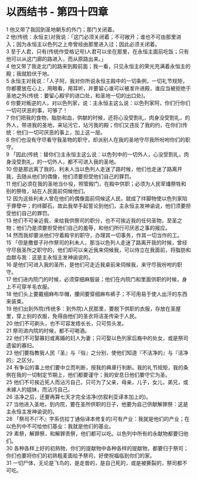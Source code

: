 # 以西结书 - 第四十四章
  
 1 他又带了我回到圣地朝东的外门；那门关闭着。  
 2 他(传统：永恒主)对我说：「这门必须关闭着；不可敞开；谁也不可由那里进入；因为永恒主以色列之上帝曾经由那里进入过；因此必须关闭着。  
 3 至于人君，只有(传统作受格记号)人君可以坐在那里，在永恒主面前吃饭；只有他可以从这门廊的路进入，而从原路出来。」  
 4 他又带了我走北门的路来到殿前面；我一看，只见永恒主的荣光充满着永恒主的殿；我就脸伏于地。  
 5 永恒主对我说：「人子阿，我对你所说永恒主殿中的一切条例，一切礼节规矩，你都要放在心上，用眼看，用耳听，并要留心谁可以被准许进殿，谁应当被拒绝于圣地之外(传统：要留心殿宇的进口处，和圣地一切的出口处)。  
 6 你要对叛逆的人，对以色列家，说：主永恒主这么说：以色列家阿，你们行你们一切可厌恶的事，可够了！  
 7 你们把我的食物，脂肪和血，供献的时候，还将心没受割礼，肉身没受割礼，的外人，带进我的圣地，来玷污它，玷污我的殿；你们又违反了我的约，在你们(传统：他们)一切可厌恶的事上，加上这一层。  
 8 你们也没有守尽看守我圣物的职守，却派别人在我的圣地守尽我所吩咐你们的职守。  
 9 「因此(传统：替你们)主永恒主这么说：以色列中的一切外人，心没受割礼，肉身没受割礼，的一切外人，都不可进入我的圣地。  
 10 但是那远离了我的，利未人当以色列人走迷了路时候，他们也走迷了路离开我，去随从他们的偶像，他们须要担受他们自己的罪罚。  
 11 他们必须在我的圣地当仆役，照管殿门，在殿中供职；必须为人民宰燔祭牲和别的祭牲，站在人民面前伺候他们。  
 12 因为这些利未人曾在他们的偶像面前伺候这人民，就成了绊脚物使以色列家陷于罪孽中；的绊脚石，故此我举手起誓论到他们，主永恒主发神谕说，他们须要担受他们自己的罪罚。  
 13 他们不可亲近我，来给我供祭司的职分，也不可挨近我的任何圣物，至圣之物；他们乃是须要担受他们自己的羞辱，和他们所行可厌恶之事的报应。  
 14 然而我却要派他们守着殿宇的职守，办理其一切事务，作其一切当作的工。  
 15 「但是撒督子孙作祭司的利未人，那当以色列人走迷了路离开我的时候，曾经守尽我圣所之职守的，他们却可以亲近我来伺候我，可以侍立在我面前，将脂肪和血献与我：这是主永恒主发神谕说的。  
 16 是他们可进入我的圣所，是他们可走近我桌前来伺候我，来守尽我吩咐的职守。  
 17 他们进内院门的时候，必须穿细麻服装；他们在内院门和里面供职的时候，身上不可穿羊毛衣服。  
 18 他们头上要戴细麻布华帽，腰间要穿细麻布裤子；不可用易于使人出汗的东西来装束。  
 19 他们出到外院(传统多：到外院)人民那里，要脱下供职的衣服，存放在圣屋里，穿上别的衣服，免得由他们的圣衣将洁圣传染于人民。  
 20 他们不可剃头，也不可容发绺长长，只可剪头发。  
 21 祭司进内院的时候，都不可喝酒。  
 22 他们不可娶寡妇或离婚的妇人为妻；只可娶以色列家后裔中的处女，或是祭司遗留的寡妇。  
 23 他们要指教我人民『圣』与『俗』之分别，使他们知道『不洁净的』与『洁净的』之区分。  
 24 有争讼的事上他们要中立而判断，按我的典章行判断。我的礼节规矩，我的条例在我的一切制定节期上，他们都要谨守；我的安息日他们要守它为圣。  
 25 他们不可挨近死人而沾污自己，只可为了父亲，母亲，儿子，女儿，弟兄，或未嫁人的姐妹，而沾污自己。  
 26 洁净之后，还要再算七天才完全洁净(仿叙利亚译本加上的)。  
 27 当他进入圣地，到内院，要在圣所供职的日子，他要为自己供献解罪祭：这是主永恒主发神谕说的。  
 28 「祭司不(『不』字系仿拉丁通俗译本修复的)可有产业：我就是他们的产业；在以色列中不可给他们基业：我就是他们的基业。  
 29 素祭，解罪祭，和解罪责祭，他们都可以吃。以色列中所有的永献物都要归他们。  
 30 各种各样上好的初熟物，你们的提献物中各种各样的提献物，都要归于祭司；你们也要将你们的初熟粗麦面给予祭司，好使祝福临到你们的家。  
 31 一切尸体，无论是飞鸟的，是走兽的，是自己死的，或是被撕裂的，祭司都不可吃。